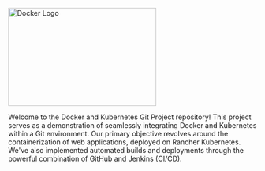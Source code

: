 <p align="left" >
  <img src="https://cdn.worldvectorlogo.com/logos/docker.svg" alt="Docker Logo"  width="300" height="200">
</p>


Welcome to the Docker and Kubernetes Git Project repository! This project serves as a demonstration of seamlessly integrating Docker and Kubernetes within a Git environment. Our primary objective revolves around the containerization of web applications, deployed on Rancher Kubernetes. We've also implemented automated builds and deployments through the powerful combination of GitHub and Jenkins (CI/CD).
